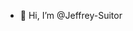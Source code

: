 - 👋 Hi, I’m @Jeffrey-Suitor

<!---
Jeffrey-Suitor/Jeffrey-Suitor is a ✨ special ✨ repository because its `README.md` (this file) appears on your GitHub profile.
You can click the Preview link to take a look at your changes.
--->
